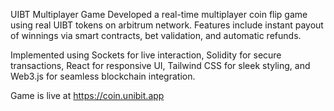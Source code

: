 UIBT Multiplayer Game
Developed a real-time multiplayer coin flip game using real UIBT tokens on arbitrum network. Features include instant payout of winnings via smart contracts, bet validation, and automatic refunds.

Implemented using Sockets for live interaction, Solidity for secure transactions, React for responsive UI, Tailwind CSS for sleek styling, and Web3.js for seamless blockchain integration.

Game is live at https://coin.unibit.app
